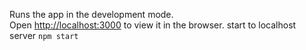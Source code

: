 

Runs the app in the development mode.<br />
Open [http://localhost:3000](http://localhost:3000) to view it in the browser.
start to localhost server `npm start`


